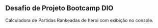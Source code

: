 ## Desafio de Projeto Bootcamp DIO

Calculadora de Partidas Rankeadas de heroi com exibição no console.
